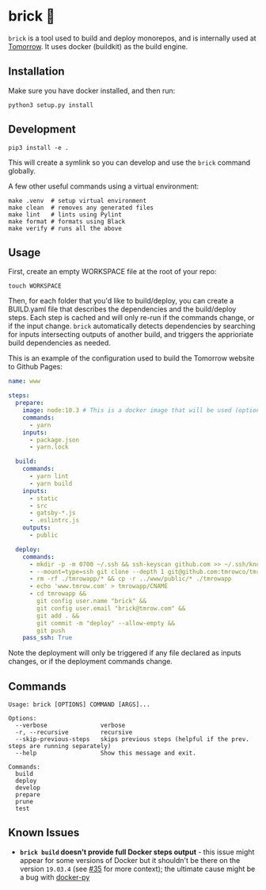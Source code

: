 # brick 🧱

`brick` is a tool used to build and deploy monorepos, and is internally used at [Tomorrow](https://www.tmrow.com).
It uses docker (buildkit) as the build engine.

## Installation

Make sure you have docker installed, and then run:

```
python3 setup.py install
```

## Development

```
pip3 install -e .
```

This will create a symlink so you can develop and use the `brick` command globally.

A few other useful commands using a virtual environment:

    make .venv  # setup virtual environment
    make clean  # removes any generated files
    make lint   # lints using Pylint
    make format # formats using Black
    make verify # runs all the above


## Usage

First, create an empty WORKSPACE file at the root of your repo:

```
touch WORKSPACE
```

Then, for each folder that you'd like to build/deploy, you can create a BUILD.yaml file that describes the dependencies and the build/deploy steps.
Each step is cached and will only re-run if the commands change, or if the input change.
`brick` automatically detects dependencies by searching for inputs intersecting outputs of another build, and triggers the apprioriate build dependencies as needed.

This is an example of the configuration used to build the Tomorrow website to Github Pages:

```yaml
name: www

steps:
  prepare:
    image: node:10.3 # This is a docker image that will be used (optional)
    commands:
      - yarn
    inputs:
      - package.json
      - yarn.lock

  build:
    commands:
      - yarn lint
      - yarn build
    inputs:
      - static
      - src
      - gatsby-*.js
      - .eslintrc.js
    outputs:
      - public

  deploy:
    commands:
      - mkdir -p -m 0700 ~/.ssh && ssh-keyscan github.com >> ~/.ssh/known_hosts
      - --mount=type=ssh git clone --depth 1 git@github.com:tmrowco/tmrowapp.git -b gh-pages
      - rm -rf ./tmrowapp/* && cp -r ../www/public/* ./tmrowapp
      - echo 'www.tmrow.com' > tmrowapp/CNAME
      - cd tmrowapp &&
        git config user.name "brick" &&
        git config user.email "brick@tmrow.com" &&
        git add . &&
        git commit -m "deploy" --allow-empty &&
        git push
    pass_ssh: True
```

Note the deployment will only be triggered if any file declared as inputs changes, or if the deployment commands change.

## Commands

```
Usage: brick [OPTIONS] COMMAND [ARGS]...

Options:
  --verbose               verbose
  -r, --recursive         recursive
  --skip-previous-steps   skips previous steps (helpful if the prev. steps are running separately)
  --help                  Show this message and exit.

Commands:
  build
  deploy
  develop
  prepare
  prune
  test
```

## Known Issues

* **`brick build` doesn't provide full Docker steps output** - this issue might appear for some versions of Docker but it shouldn't be there on the version `19.03.4` (see [#35](https://github.com/tmrowco/brick/issues/35) for more context); the ultimate cause might be a bug with [docker-py](https://github.com/docker/docker-py)

